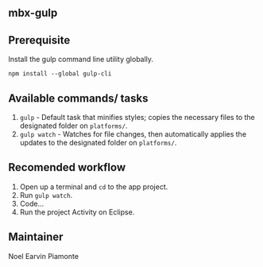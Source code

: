 ## mbx-gulp

## Prerequisite

Install the gulp command line utility globally.

```
npm install --global gulp-cli
```

## Available commands/ tasks

1. `gulp` - Default task that minifies styles; copies the necessary files to the designated folder on `platforms/`.
1. `gulp watch` - Watches for file changes, then automatically applies the updates to the designated folder on `platforms/`.

## Recomended workflow

1. Open up a terminal and `cd` to the app project.
1. Run `gulp watch`.
1. Code...
1. Run the project Activity on Eclipse.

## Maintainer

Noel Earvin Piamonte
